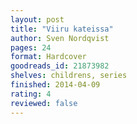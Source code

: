 ```yaml
---
layout: post
title: "Viiru kateissa"
author: Sven Nordqvist
pages: 24
format: Hardcover
goodreads_id: 21873982
shelves: childrens, series
finished: 2014-04-09
rating: 4
reviewed: false
---
```

